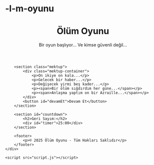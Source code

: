 # -l-m-oyunu
<!DOCTYPE html>
<html lang="tr">
<head>
    <meta charset="UTF-8">
    <meta name="viewport" content="width=device-width, initial-scale=1.0">
    <title>Ölüm Oyunu</title>
    <link rel="stylesheet" href="style.css">
</head>
<body>
    <div class="container">
        <header>
            <h1>Ölüm Oyunu</h1>
            <p>Bir oyun başlıyor... Ve kimse güvenli değil...</p>
        </header>
        
        <section class="mektup">
            <div class="mektup-container">
                <p>On ikiye on kala...</p>
                <p>Gelecek bir haber...</p>
                <p>Değişecek yirmi beş kader...</p>
                <p><span>Bir ölüm sığdırdım her güne...</span></p>
                <p><span>Anlaşma yaptım on bir Azraille...</span></p>
            </div>
            <button id="devamEt">Devam Et</button>
        </section>

        <section id="countdown">
            <h2>Geri Sayım:</h2>
            <div id="timer">25:00</div>
        </section>
        
        <footer>
            <p>© 2025 Ölüm Oyunu - Tüm Hakları Saklıdır</p>
        </footer>
    </div>

    <script src="script.js"></script>
</body>
</html>
